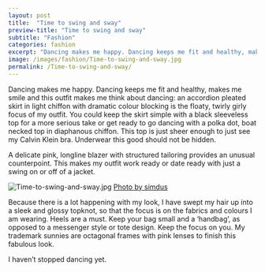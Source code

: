 ```yaml
---
layout: post
title:  "Time to swing and sway"
preview-title: "Time to swing and sway"
subtitle: "Fashion"
categories: fashion
excerpt: "Dancing makes me happy. Dancing keeps me fit and healthy, makes me smile and this outfit makes me think about dancing: an accordion pleated skirt in light chiffon with dramatic colour blocking is the floaty" 
image: /images/fashion/Time-to-swing-and-sway.jpg
permalink: /Time-to-swing-and-sway/
---
```

<p>Dancing makes me happy. Dancing keeps me fit and healthy, makes me smile and this outfit makes me think about dancing: an accordion pleated skirt in light chiffon with dramatic colour blocking is the floaty, twirly girly focus of my outfit. You could keep the skirt simple with a black sleeveless top for a more serious take or get ready to go dancing with a polka dot, boat necked top in diaphanous chiffon. This top is just sheer enough to just see my Calvin Klein bra. Underwear this good should not be hidden.</p>
<p>A delicate pink, longline blazer with structured tailoring provides an unusual counterpoint. This makes my outfit work ready or date ready with just a swing on or off of a jacket.</p>

<img src="{{ '/images/fashion/Time-to-swing-and-sway.jpg' | prepend: SourceUrl }}" alt="Time-to-swing-and-sway.jpg">
<a href="https://www.instagram.com/simdus_/" target="_blank">Photo by simdus</a>

<p>Because there is a lot happening with my look, I have swept my hair up into a sleek and glossy topknot, so that the focus is on the fabrics and colours I am wearing. Heels are a must. Keep your bag small and a ‘handbag’, as opposed to a messenger style or tote design. Keep the focus on you. My trademark sunnies are octagonal frames with pink lenses to finish this fabulous look.</p>
<p>I haven’t stopped dancing yet.</p>